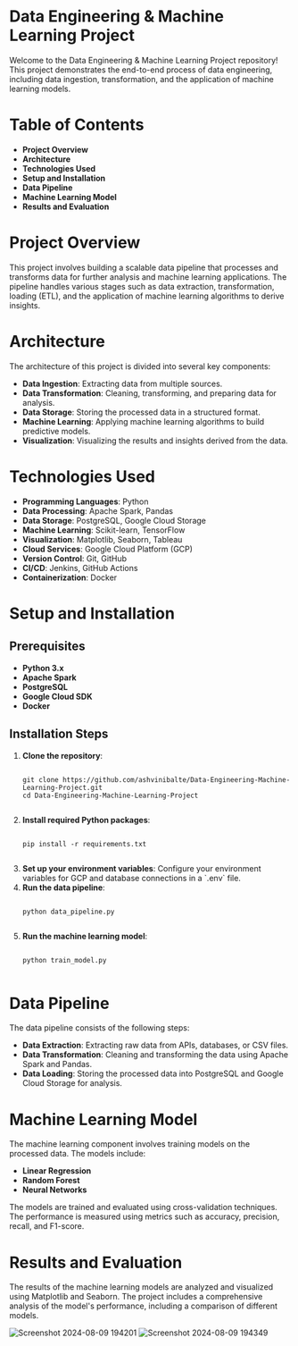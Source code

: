 <h1><b>Data Engineering & Machine Learning Project</b></h1>
Welcome to the Data Engineering & Machine Learning Project repository! This project demonstrates the end-to-end process of data engineering, including data ingestion, transformation, and the application of machine learning models.

<h1><b>Table of Contents</b></h1>
<ul>
  <li><b>Project Overview</b></li>
  <li><b>Architecture</b></li>
  <li><b>Technologies Used</b></li>
  <li><b>Setup and Installation</b></li>
  <li><b>Data Pipeline</b></li>
  <li><b>Machine Learning Model</b></li>
  <li><b>Results and Evaluation</b></li>
 
</ul>
<h1><b>Project Overview</b></h1>
This project involves building a scalable data pipeline that processes and transforms data for further analysis and machine learning applications. The pipeline handles various stages such as data extraction, transformation, loading (ETL), and the application of machine learning algorithms to derive insights.

<h1><b>Architecture</b></h1>
The architecture of this project is divided into several key components:

<ul>
  <li><b>Data Ingestion</b>: Extracting data from multiple sources.</li>
  <li><b>Data Transformation</b>: Cleaning, transforming, and preparing data for analysis.</li>
  <li><b>Data Storage</b>: Storing the processed data in a structured format.</li>
  <li><b>Machine Learning</b>: Applying machine learning algorithms to build predictive models.</li>
  <li><b>Visualization</b>: Visualizing the results and insights derived from the data.</li>
</ul>
<h1><b>Technologies Used</b></h1>
<ul>
  <li><b>Programming Languages</b>: Python</li>
  <li><b>Data Processing</b>: Apache Spark, Pandas</li>
  <li><b>Data Storage</b>: PostgreSQL, Google Cloud Storage</li>
  <li><b>Machine Learning</b>: Scikit-learn, TensorFlow</li>
  <li><b>Visualization</b>: Matplotlib, Seaborn, Tableau</li>
  <li><b>Cloud Services</b>: Google Cloud Platform (GCP)</li>
  <li><b>Version Control</b>: Git, GitHub</li>
  <li><b>CI/CD</b>: Jenkins, GitHub Actions</li>
  <li><b>Containerization</b>: Docker</li>
</ul>
<h1><b>Setup and Installation</b></h1>
<h2><b>Prerequisites</b></h2>
<ul>
  <li><b>Python 3.x</b></li>
  <li><b>Apache Spark</b></li>
  <li><b>PostgreSQL</b></li>
  <li><b>Google Cloud SDK</b></li>
  <li><b>Docker</b></li>
</ul>
<h2><b>Installation Steps</b></h2>
<ol>
  <li><b>Clone the repository</b>:
    <pre><code>
git clone https://github.com/ashvinibalte/Data-Engineering-Machine-Learning-Project.git
cd Data-Engineering-Machine-Learning-Project
    </code></pre>
  </li>
  <li><b>Install required Python packages</b>:
    <pre><code>
pip install -r requirements.txt
    </code></pre>
  </li>
  <li><b>Set up your environment variables</b>: Configure your environment variables for GCP and database connections in a `.env` file.</li>
  <li><b>Run the data pipeline</b>:
    <pre><code>
python data_pipeline.py
    </code></pre>
  </li>
  <li><b>Run the machine learning model</b>:
    <pre><code>
python train_model.py
    </code></pre>
  </li>
</ol>
<h1><b>Data Pipeline</b></h1>
The data pipeline consists of the following steps:

<ul>
  <li><b>Data Extraction</b>: Extracting raw data from APIs, databases, or CSV files.</li>
  <li><b>Data Transformation</b>: Cleaning and transforming the data using Apache Spark and Pandas.</li>
  <li><b>Data Loading</b>: Storing the processed data into PostgreSQL and Google Cloud Storage for analysis.</li>
</ul>
<h1><b>Machine Learning Model</b></h1>
The machine learning component involves training models on the processed data. The models include:

<ul>
  <li><b>Linear Regression</b></li>
  <li><b>Random Forest</b></li>
  <li><b>Neural Networks</b></li>
</ul>
The models are trained and evaluated using cross-validation techniques. The performance is measured using metrics such as accuracy, precision, recall, and F1-score.

<h1><b>Results and Evaluation</b></h1>
The results of the machine learning models are analyzed and visualized using Matplotlib and Seaborn. The project includes a comprehensive analysis of the model's performance, including a comparison of different models.

![Screenshot 2024-08-09 194201](https://github.com/user-attachments/assets/7d986efc-6337-4156-b61b-2eabcf7418ed)
![Screenshot 2024-08-09 194349](https://github.com/user-attachments/assets/785ab8d4-d53e-42f9-bb35-fe0a5f256109)
